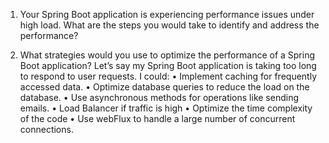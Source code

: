 1. Your Spring Boot application is experiencing performance issues under high load. What are the steps you would take to identify and address the performance?
   

2. What strategies would you use to optimize the performance of a Spring Boot application?
   Let’s say my Spring Boot application is taking too long to respond to user requests. I could:
   • Implement caching for frequently accessed data.
   • Optimize database queries to reduce the load on the database.
   • Use asynchronous methods for operations like sending emails.
   • Load Balancer if traffic is high
   • Optimize the time complexity of the code
   • Use webFlux to handle a large number of concurrent connections.